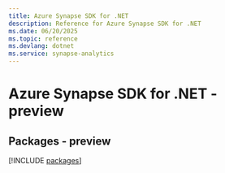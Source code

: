 ```yaml
---
title: Azure Synapse SDK for .NET
description: Reference for Azure Synapse SDK for .NET
ms.date: 06/20/2025
ms.topic: reference
ms.devlang: dotnet
ms.service: synapse-analytics
---
```

# Azure Synapse SDK for .NET - preview
## Packages - preview
[!INCLUDE [packages](synapse-index.md)]